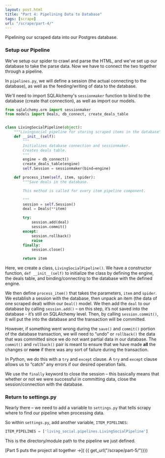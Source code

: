 ```yaml
---
layout: post.html
title: "Part 4: Pipelining Data to Database"
tags: [scrape]
url: "/scrape/part-4/"
---
```


Pipelining our scraped data into our Postgres database.

### Setup our Pipeline

We've setup our spider to crawl and parse the HTML, and we've set up our database to take the parse data. Now we have to connect the two together through a pipeline.

In `pipelines.py`, we will define a session (the actual connecting to the database), as well as the feeding/writing of data to the database.

We'll need to import SQLAlchemy's `sessionmaker` function to bind to the database (create that connection), as well as import our models.

```python
from sqlalchemy.orm import sessionmaker
from models import Deals, db_connect, create_deals_table


class LivingSocialPipeline(object):
    """Livingsocial pipeline for storing scraped items in the database"""
    def __init__(self):
        """
        Initializes database connection and sessionmaker.
        Creates deals table.
        """
        engine = db_connect()
        create_deals_table(engine)
        self.Session = sessionmaker(bind=engine)

    def process_item(self, item, spider):
        """Save deals in the database.

        This method is called for every item pipeline component.

        """
        session = self.Session()
        deal = Deals(**item)

        try:
            session.add(deal)
            session.commit()
        except:
            session.rollback()
            raise
        finally:
            session.close()

        return item
```

Here, we create a class, `LivingSocialPipeline()`.  We have a constructor function, `def __init__(self)` to initialize the class by defining the engine, the deals table, and binding/connecting to the database with the defined engine.

We then define `process_item()` that takes the parameters, `item` and `spider`. We establish a session with the database, then unpack an item (the data of one scraped deal) within our `Deal()` model.  We then add the `deal` to our database by calling `session.add()` – on this step, it’s not saved into the database - it’s still on SQLAlchemy level. Then, by calling `session.commit()`, it will put the into the database and the transaction will be committed.

However, if something went wrong during the `save()` and `commit()` portion of the database transaction, we will need to “undo” or `rollback()` the data that was committed since we do not want partial data in our database. The `commit()` and `rollback()` pair is meant to ensure that we have made **all** the changes or **none** if there was any sort of failure during the transaction.

In Python, we do this with a `try` and `except` clause. A `try` and `except` clause allows us to “catch” any errors if our desired operation fails.

We use the `finally` keyword to close the session – this basically means that whether or not we were successful in committing data, close the session/connection with the database.

### Return to settings.py

Nearly there – we need to add a variable to `settings.py` that tells scrapy where to find our pipeline when processing data.

So within `settings.py`, add another variable, `ITEM_PIPELINES`:

```python
ITEM_PIPELINES = ['living_social.pipelines.LivingSocialPipeline']
```

This is the directory/module path to the pipeline we just defined.

[Part 5 puts the project all together &rarr;]( {{ get_url("/scrape/part-5/")}})
